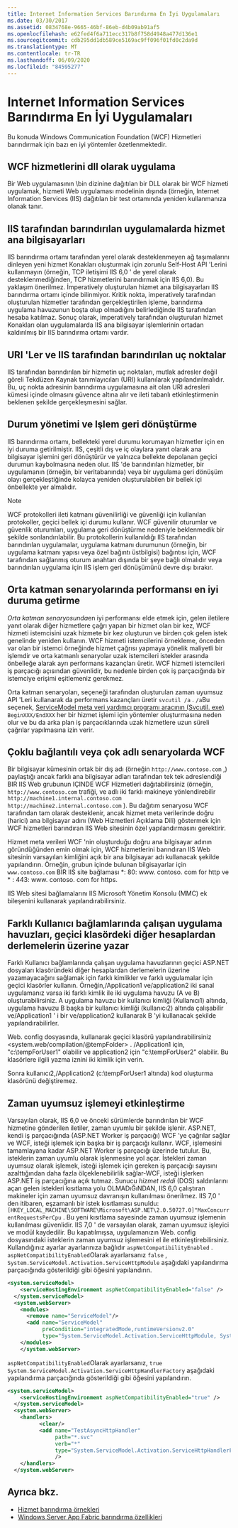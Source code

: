 ```yaml
---
title: Internet Information Services Barındırma En İyi Uygulamaları
ms.date: 03/30/2017
ms.assetid: 0834768e-9665-46bf-86eb-d4b09ab91af5
ms.openlocfilehash: e62fed4f6a711ecc317b8f758d4948a477d136e1
ms.sourcegitcommit: cdb295dd1db589ce5169ac9ff096f01fd0c2da9d
ms.translationtype: MT
ms.contentlocale: tr-TR
ms.lasthandoff: 06/09/2020
ms.locfileid: "84595277"
---
```

# <a name="internet-information-services-hosting-best-practices"></a>Internet Information Services Barındırma En İyi Uygulamaları
Bu konuda Windows Communication Foundation (WCF) Hizmetleri barındırmak için bazı en iyi yöntemler özetlenmektedir.  
  
## <a name="implementing-wcf-services-as-dlls"></a>WCF hizmetlerini dll olarak uygulama  
 Bir Web uygulamasının \bin dizinine dağıtılan bir DLL olarak bir WCF hizmeti uygulamak, hizmeti Web uygulaması modelinin dışında (örneğin, Internet Information Services (IIS) dağıtılan bir test ortamında yeniden kullanmanıza olanak tanır.  
  
## <a name="service-hosts-in-iis-hosted-applications"></a>IIS tarafından barındırılan uygulamalarda hizmet ana bilgisayarları  
 IIS barındırma ortamı tarafından yerel olarak desteklenmeyen ağ taşımalarını dinleyen yeni hizmet Konakları oluşturmak için zorunlu Self-Host API 'Lerini kullanmayın (örneğin, TCP iletişimi IIS 6,0 ' de yerel olarak desteklenmediğinden, TCP hizmetlerini barındırmak için IIS 6,0). Bu yaklaşım önerilmez. İmperatively oluşturulan hizmet ana bilgisayarları IIS barındırma ortamı içinde bilinmiyor. Kritik nokta, imperatively tarafından oluşturulan hizmetler tarafından gerçekleştirilen işleme, barındırma uygulama havuzunun boşta olup olmadığını belirlediğinde IIS tarafından hesaba katılmaz. Sonuç olarak, imperatively tarafından oluşturulan hizmet Konakları olan uygulamalarda IIS ana bilgisayar işlemlerinin ortadan kaldırılmış bir IIS barındırma ortamı vardır.  
  
## <a name="uris-and-iis-hosted-endpoints"></a>URI 'Ler ve IIS tarafından barındırılan uç noktalar  
 IIS tarafından barındırılan bir hizmetin uç noktaları, mutlak adresler değil göreli Tekdüzen Kaynak tanımlayıcıları (URI) kullanılarak yapılandırılmalıdır. Bu, uç nokta adresinin barındırma uygulamasına ait olan URI adresleri kümesi içinde olmasını güvence altına alır ve ileti tabanlı etkinleştirmenin beklenen şekilde gerçekleşmesini sağlar.  
  
## <a name="state-management-and-process-recycling"></a>Durum yönetimi ve Işlem geri dönüştürme  
 IIS barındırma ortamı, bellekteki yerel durumu korumayan hizmetler için en iyi duruma getirilmiştir. IIS, çeşitli dış ve iç olaylara yanıt olarak ana bilgisayar işlemini geri dönüştürür ve yalnızca bellekte depolanan geçici durumun kaybolmasına neden olur. IIS 'de barındırılan hizmetler, bir uygulamanın (örneğin, bir veritabanında) veya bir uygulama geri dönüşüm olayı gerçekleştiğinde kolayca yeniden oluşturulabilen bir bellek içi önbellekte yer almalıdır.  
  
> [!NOTE]
> WCF protokolleri ileti katmanı güvenilirliği ve güvenliği için kullanılan protokoller, geçici bellek içi durumu kullanır. WCF güvenilir oturumlar ve güvenlik oturumları, uygulama geri dönüştürme nedeniyle beklenmedik bir şekilde sonlandırılabilir. Bu protokollerin kullanıldığı IIS tarafından barındırılan uygulamalar, uygulama katmanı durumunun (örneğin, bir uygulama katmanı yapısı veya özel bağıntı üstbilgisi) bağıntısı için, WCF tarafından sağlanmış oturum anahtarı dışında bir şeye bağlı olmalıdır veya barındırılan uygulama için IIS işlem geri dönüşümünü devre dışı bırakır.  
  
## <a name="optimizing-performance-in-middle-tier-scenarios"></a>Orta katman senaryolarında performansı en iyi duruma getirme  
 *Orta katman senaryosunda*en iyi performansı elde etmek için, gelen iletilere yanıt olarak diğer hizmetlere çağrı yapan bir hizmet olan bir kez, WCF hizmeti istemcisini uzak hizmete bir kez oluşturun ve birden çok gelen istek genelinde yeniden kullanın. WCF hizmeti istemcilerini örnekleme, önceden var olan bir istemci örneğinde hizmet çağrısı yapmaya yönelik maliyetli bir işlemdir ve orta katmanlı senaryolar uzak istemcileri istekler arasında önbelleğe alarak ayrı performans kazançları üretir. WCF hizmeti istemcileri iş parçacığı açısından güvenlidir, bu nedenle birden çok iş parçacığında bir istemciye erişimi eşitlemeniz gerekmez.  
  
 Orta katman senaryoları, seçeneği tarafından oluşturulan zaman uyumsuz API 'Leri kullanarak da performans kazançları üretir `svcutil /a` . `/a`Bu seçenek, [ServiceModel meta veri yardımcı programı aracının (Svcutil. exe)](../servicemodel-metadata-utility-tool-svcutil-exe.md) `BeginXXX/EndXXX` her bir hizmet işlemi için yöntemler oluşturmasına neden olur ve bu da arka plan iş parçacıklarında uzak hizmetlere uzun süreli çağrılar yapılmasına izin verir.  
  
## <a name="wcf-in-multi-homed-or-multi-named-scenarios"></a>Çoklu bağlantılı veya çok adlı senaryolarda WCF  
 Bir bilgisayar kümesinin ortak bir dış adı (örneğin `http://www.contoso.com` ,) paylaştığı ancak farklı ana bilgisayar adları tarafından tek tek adreslendiği BIR IIS Web grubunun IÇINDE WCF Hizmetleri dağıtabilirsiniz (örneğin, `http://www.contoso.com` trafiği, ve adlı iki farklı makineye yönlendirebilir `http://machine1.internal.contoso.com` `http://machine2.internal.contoso.com` ). Bu dağıtım senaryosu WCF tarafından tam olarak desteklenir, ancak hizmet meta verilerinde doğru (harici) ana bilgisayar adını (Web Hizmetleri Açıklama Dili) göstermek için WCF hizmetleri barındıran IIS Web sitesinin özel yapılandırmasını gerektirir.  
  
 Hizmet meta verileri WCF 'nin oluşturduğu doğru ana bilgisayar adının göründüğünden emin olmak için, WCF hizmetlerini barındıran IIS Web sitesinin varsayılan kimliğini açık bir ana bilgisayar adı kullanacak şekilde yapılandırın. Örneğin, grubun içinde bulunan bilgisayarlar için `www.contoso.com` BIR IIS site bağlaması *: 80: www. contoso. com for http ve \* : 443: www. contoso. com for https.  
  
 IIS Web sitesi bağlamalarını IIS Microsoft Yönetim Konsolu (MMC) ek bileşenini kullanarak yapılandırabilirsiniz.  
  
## <a name="application-pools-running-in-different-user-contexts-overwrite-assemblies-from-other-accounts-in-the-temporary-folder"></a>Farklı Kullanıcı bağlamlarında çalışan uygulama havuzları, geçici klasördeki diğer hesaplardan derlemelerin üzerine yazar  
 Farklı Kullanıcı bağlamlarında çalışan uygulama havuzlarının geçici ASP.NET dosyaları klasöründeki diğer hesaplardan derlemelerin üzerine yazamayacağını sağlamak için farklı kimlikler ve farklı uygulamalar için geçici klasörler kullanın. Örneğin,/Application1 ve/application2 iki sanal uygulamanız varsa iki farklı kimlik ile iki uygulama havuzu (A ve B) oluşturabilirsiniz. A uygulama havuzu bir kullanıcı kimliği (Kullanıcı1) altında, uygulama havuzu B başka bir kullanıcı kimliği (kullanıcı2) altında çalışabilir ve/Application1 ' i bir ve/application2 kullanarak B 'yi kullanacak şekilde yapılandırabilirler.  
  
 Web. config dosyasında, kullanarak geçici klasörü yapılandırabilirsiniz \<system.web/compilation/@tempFolder> . /Application1 için, "c:\tempForUser1" olabilir ve application2 için "c:\tempForUser2" olabilir. Bu klasörlere ilgili yazma iznini iki kimlik için verin.  
  
 Sonra kullanıcı2,/Application2 (c:\tempForUser1 altında) kod oluşturma klasörünü değiştiremez.  
  
## <a name="enabling-asynchronous-processing"></a>Zaman uyumsuz işlemeyi etkinleştirme  
 Varsayılan olarak, IIS 6,0 ve önceki sürümlerde barındırılan bir WCF hizmetine gönderilen iletiler, zaman uyumlu bir şekilde işlenir. ASP.NET, kendi iş parçacığında (ASP.NET Worker iş parçacığı) WCF 'ye çağrılar sağlar ve WCF, isteği işlemek için başka bir iş parçacığı kullanır. WCF, işlemesini tamamlayana kadar ASP.NET Worker iş parçacığı üzerinde tutulur. Bu, isteklerin zaman uyumlu olarak işlenmesine yol açar. İstekleri zaman uyumsuz olarak işlemek, isteği işlemek için gereken iş parçacığı sayısını azalttığından daha fazla ölçeklenebilirlik sağlar-WCF, isteği işlerken ASP.NET iş parçacığına açık tutmaz. Sunucu *hizmet reddi* (DOS) saldırılarını açan gelen istekleri kısıtlama yolu OLMADıĞıNDAN, IIS 6,0 çalıştıran makineler için zaman uyumsuz davranışın kullanılması önerilmez. IIS 7,0 ' den itibaren, eşzamanlı bir istek kısıtlaması sunuldu: `[HKEY_LOCAL_MACHINE\SOFTWARE\Microsoft\ASP.NET\2.0.50727.0]"MaxConcurrentRequestsPerCpu` . Bu yeni kısıtlama sayesinde zaman uyumsuz işlemenin kullanılması güvenlidir.  IIS 7,0 ' de varsayılan olarak, zaman uyumsuz işleyici ve modül kaydedilir. Bu kapatılmışsa, uygulamanızın Web. config dosyasındaki isteklerin zaman uyumsuz işlemesini el ile etkinleştirebilirsiniz. Kullandığınız ayarlar ayarlarınıza bağlıdır `aspNetCompatibilityEnabled` . `aspNetCompatibilityEnabled`Olarak ayarlarsanız `false` , `System.ServiceModel.Activation.ServiceHttpModule` aşağıdaki yapılandırma parçacığında gösterildiği gibi öğesini yapılandırın.  
  
```xml  
<system.serviceModel>  
    <serviceHostingEnvironment aspNetCompatibilityEnabled="false" />
  </system.serviceModel>  
  <system.webServer>  
    <modules>  
      <remove name="ServiceModel"/>  
      <add name="ServiceModel"
           preCondition="integratedMode,runtimeVersionv2.0"
           type="System.ServiceModel.Activation.ServiceHttpModule, System.ServiceModel,Version=3.0.0.0, Culture=neutral, PublicKeyToken=b77a5c561934e089"/>  
    </modules>  
    </system.webServer>  
```  
  
 `aspNetCompatibilityEnabled`Olarak ayarlarsanız, `true` `System.ServiceModel.Activation.ServiceHttpHandlerFactory` aşağıdaki yapılandırma parçacığında gösterildiği gibi öğesini yapılandırın.  
  
```xml  
<system.serviceModel>  
    <serviceHostingEnvironment aspNetCompatibilityEnabled="true" />
  </system.serviceModel>  
  <system.webServer>  
    <handlers>  
          <clear/>  
          <add name="TestAsyncHttpHandler"
               path="*.svc"
               verb="*"
               type="System.ServiceModel.Activation.ServiceHttpHandlerFactory, System.ServiceModel, Version=3.0.0.0, Culture=neutral, PublicKeyToken=b77a5c561934e089"
               />  
    </handlers>
  </system.webServer>  
```  
  
## <a name="see-also"></a>Ayrıca bkz.

- [Hizmet barındırma örnekleri](../samples/hosting.md)
- [Windows Server App Fabric barındırma özellikleri](https://docs.microsoft.com/previous-versions/appfabric/ee677189(v=azure.10))
